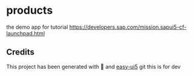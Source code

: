 # products
the demo app for tutorial https://developers.sap.com/mission.sapui5-cf-launchpad.html


## Credits
This project has been generated with 💙 and [easy-ui5](https://github.com/SAP)
git 
this is for dev
